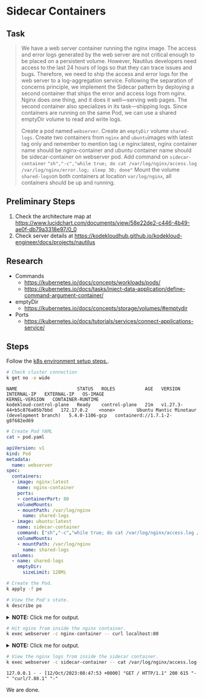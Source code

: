 # Sidecar Containers

## Task

> We have a web server container running the nginx image. The access and error logs generated by the web server are not critical enough to be placed on a persistent volume. However, Nautilus developers need access to the last 24 hours of logs so that they can trace issues and bugs. Therefore, we need to ship the access and error logs for the web server to a log-aggregation service. Following the separation of concerns principle, we implement the Sidecar pattern by deploying a second container that ships the error and access logs from nginx. Nginx does one thing, and it does it well—serving web pages. The second container also specializes in its task—shipping logs. Since containers are running on the same Pod, we can use a shared emptyDir volume to read and write logs.
>
> Create a pod named `webserver`.
> Create an `emptyDir` volume `shared-logs`.
> Create two containers from `nginx` and `ubuntu`images with latest tag only and remember to mention tag i.e nginx:latest, nginx container name should be nginx-container and ubuntu container name should be sidecar-container on webserver pod.
> Add command on `sidecar-container` `"sh","-c","while true; do cat /var/log/nginx/access.log /var/log/nginx/error.log; sleep 30; done"`
> Mount the volume `shared-logs`on both containers at location `var/log/nginx`, all containers should be up and running.

## Preliminary Steps

1. Check the architecture map at <https://www.lucidchart.com/documents/view/58e22de2-c446-4b49-ae0f-db79a3318e97/0_0>
2. Check server details at <https://kodekloudhub.github.io/kodekloud-engineer/docs/projects/nautilus>

## Research

* Commands
  * https://kubernetes.io/docs/concepts/workloads/pods/
  * https://kubernetes.io/docs/tasks/inject-data-application/define-command-argument-container/
* emptyDir
  * https://kubernetes.io/docs/concepts/storage/volumes/#emptydir
* Ports
  * https://kubernetes.io/docs/tutorials/services/connect-applications-service/

## Steps

Follow the [k8s environment setup steps.](setup-k8s-env.md).

```bash
# Check cluster connection
k get no -o wide
```

```
NAME                      STATUS   ROLES           AGE   VERSION                     INTERNAL-IP   EXTERNAL-IP   OS-IMAGE                                      KERNEL-VERSION   CONTAINER-RUNTIME
kodekloud-control-plane   Ready    control-plane   21m   v1.27.3-44+b5c876a05b7bbd   172.17.0.2    <none>        Ubuntu Mantic Minotaur (development branch)   5.4.0-1106-gcp   containerd://1.7.1-2-g8f682ed69
```

```bash
# Create Pod YAML
cat > pod.yaml
```

```yaml
apiVersion: v1
kind: Pod
metadata:
  name: webserver
spec:
  containers:
  - image: nginx:latest
    name: nginx-container
    ports:
    - containerPort: 80
    volumeMounts:
    - mountPath: /var/log/nginx
      name: shared-logs
  - image: ubuntu:latest
    name: sidecar-container
    command: ["sh","-c","while true; do cat /var/log/nginx/access.log /var/log/nginx/error.log; sleep 30; done"]
    volumeMounts:
    - mountPath: /var/log/nginx
      name: shared-logs
  volumes:
  - name: shared-logs
    emptyDir:
      sizeLimit: 128Mi
```

```bash
# Create the Pod.
k apply -f po

# View the Pod's state.
k describe po
```

<details>
  <summary><b>NOTE:</b> Click me for output.</summary>

```
Name:             webserver
Namespace:        default
Priority:         0
Service Account:  default
Node:             kodekloud-control-plane/172.17.0.2
Start Time:       Thu, 12 Oct 2023 08:38:38 +0000
Labels:           <none>
Annotations:      <none>
Status:           Running
IP:               10.244.0.6
IPs:
  IP:  10.244.0.6
Containers:
  nginx-container:
    Container ID:   containerd://61173fd7d459749529f3c0d20c44b488a158377b9b68a361058199d89b099a4c
    Image:          nginx:latest
    Image ID:       docker.io/library/nginx@sha256:ee95754109927fbf510f008ee0a24620dff190f4d550b5787d1eaaddb9fd5ffd
    Port:           80/TCP
    Host Port:      0/TCP
    State:          Running
      Started:      Thu, 12 Oct 2023 08:38:40 +0000
    Ready:          True
    Restart Count:  0
    Environment:    <none>
    Mounts:
      /var/log/nginx from shared-logs (rw)
      /var/run/secrets/kubernetes.io/serviceaccount from kube-api-access-9cvrt (ro)
  sidecar-container:
    Container ID:  containerd://25adf914e9cb3b4839df864dac86b5c70291531265f59569fa6cf04178413380
    Image:         ubuntu:latest
    Image ID:      docker.io/library/ubuntu@sha256:9b8dec3bf938bc80fbe758d856e96fdfab5f56c39d44b0cff351e847bb1b01ea
    Port:          <none>
    Host Port:     <none>
    Command:
      sh
      -c
      while true; do cat /var/log/nginx/access.log /var/log/nginx/error.log; sleep 30; done
    State:          Running
      Started:      Thu, 12 Oct 2023 08:38:41 +0000
    Ready:          True
    Restart Count:  0
    Environment:    <none>
    Mounts:
      /var/log/nginx from shared-logs (rw)
      /var/run/secrets/kubernetes.io/serviceaccount from kube-api-access-9cvrt (ro)
Conditions:
  Type              Status
  Initialized       True
  Ready             True
  ContainersReady   True
  PodScheduled      True
Volumes:
  shared-logs:
    Type:       EmptyDir (a temporary directory that shares a pod's lifetime)
    Medium:
    SizeLimit:  128Mi
  kube-api-access-9cvrt:
    Type:                    Projected (a volume that contains injected data from multiple sources)
    TokenExpirationSeconds:  3607
    ConfigMapName:           kube-root-ca.crt
    ConfigMapOptional:       <nil>
    DownwardAPI:             true
QoS Class:                   BestEffort
Node-Selectors:              <none>
Tolerations:                 node.kubernetes.io/not-ready:NoExecute op=Exists for 300s
                             node.kubernetes.io/unreachable:NoExecute op=Exists for 300s
Events:
  Type    Reason     Age   From               Message
  ----    ------     ----  ----               -------
  Normal  Scheduled  4s    default-scheduler  Successfully assigned default/webserver to kodekloud-control-plane
  Normal  Pulling    2s    kubelet            Pulling image "nginx:latest"
  Normal  Pulled     2s    kubelet            Successfully pulled image "nginx:latest" in 366.935238ms (366.966852ms including waiting)
  Normal  Created    2s    kubelet            Created container nginx-container
  Normal  Started    2s    kubelet            Started container nginx-container
  Normal  Pulling    2s    kubelet            Pulling image "ubuntu:latest"
  Normal  Pulled     1s    kubelet            Successfully pulled image "ubuntu:latest" in 474.549811ms (474.571109ms including waiting)
  Normal  Created    1s    kubelet            Created container sidecar-container
  Normal  Started    1s    kubelet            Started container sidecar-container
```

</details>

```bash
# Hit nginx from inside the nginx container.
k exec webserver -c nginx-container -- curl localhost:80
```

<details>
  <summary><b>NOTE:</b> Click me for output.</summary>

```
  % Total    % Received % Xferd  Average Speed   Time    Time     Time  Current
                                 Dload  Upload   Total   Spent    Left  Speed
  0     0    0     0    0     0      0      0 --:--:-- --:--:-- --:--:--     0<!DOCTYPE html>
<html>
<head>
<title>Welcome to nginx!</title>
<style>
html { color-scheme: light dark; }
body { width: 35em; margin: 0 auto;
font-family: Tahoma, Verdana, Arial, sans-serif; }
</style>
</head>
<body>
<h1>Welcome to nginx!</h1>
<p>If you see this page, the nginx web server is successfully installed and
working. Further configuration is required.</p>

<p>For online documentation and support please refer to
<a href="http://nginx.org/">nginx.org</a>.<br/>
Commercial support is available at
<a href="http://nginx.com/">nginx.com</a>.</p>

<p><em>Thank you for using nginx.</em></p>
</body>
</html>
100   615  100   615    0     0   715k      0 --:--:-- --:--:-- --:--:--  600k
```

</details>

```bash
# View the nginx logs from inside the sidecar container.
k exec webserver -c sidecar-container -- cat /var/log/nginx/access.log
```

```
127.0.0.1 - - [12/Oct/2023:08:47:53 +0000] "GET / HTTP/1.1" 200 615 "-" "curl/7.88.1" "-"
```

We are done.
